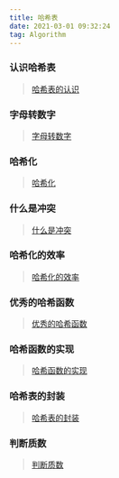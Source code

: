 ```yaml
---
title: 哈希表
date: 2021-03-01 09:32:24
tag: Algorithm
---
```


### 认识哈希表

> [哈希表的认识](/algorithm/structure-algorithm/HashTable/first "认识哈希表")

### 字母转数字

> [字母转数字](/algorithm/structure-algorithm/HashTable/second "字母转数字")

### 哈希化

> [哈希化](/algorithm/structure-algorithm/HashTable/third "哈希化")

### 什么是冲突

> [什么是冲突](/algorithm/structure-algorithm/HashTable/four "什么是冲突")

### 哈希化的效率

> [哈希化的效率](/algorithm/structure-algorithm/HashTable/five "哈希化的效率")

### 优秀的哈希函数

> [优秀的哈希函数](/algorithm/structure-algorithm/HashTable/six "优秀的哈希函数")

### 哈希函数的实现

> [哈希函数的实现](/algorithm/structure-algorithm/HashTable/seven "哈希函数的实现")

### 哈希表的封装

> [哈希表的封装](/algorithm/structure-algorithm/HashTable/eight "哈希表的封装")

### 判断质数

> [判断质数](/algorithm/structure-algorithm/HashTable/nine "判断质数")
